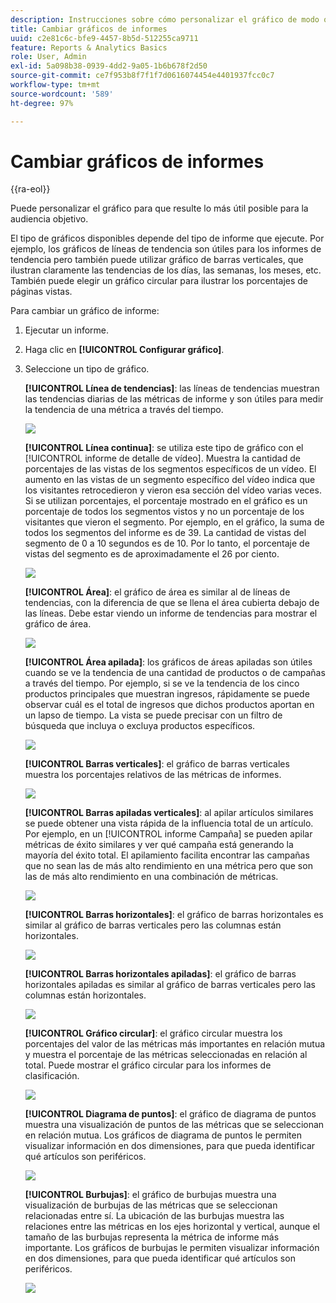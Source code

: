 ```yaml
---
description: Instrucciones sobre cómo personalizar el gráfico de modo que resulte lo más práctico posible para la audiencia objetivo.
title: Cambiar gráficos de informes
uuid: c2e81c6c-bfe9-4457-8b5d-512255ca9711
feature: Reports & Analytics Basics
role: User, Admin
exl-id: 5a098b38-0939-4dd2-9a05-1b6b678f2d50
source-git-commit: ce7f953b8f7f1f7d0616074454e4401937fcc0c7
workflow-type: tm+mt
source-wordcount: '589'
ht-degree: 97%

---
```


# Cambiar gráficos de informes

{{ra-eol}}

Puede personalizar el gráfico para que resulte lo más útil posible para la audiencia objetivo.

El tipo de gráficos disponibles depende del tipo de informe que ejecute. Por ejemplo, los gráficos de líneas de tendencia son útiles para los informes de tendencia pero también puede utilizar gráfico de barras verticales, que ilustran claramente las tendencias de los días, las semanas, los meses, etc. También puede elegir un gráfico circular para ilustrar los porcentajes de páginas vistas.

Para cambiar un gráfico de informe:

1. Ejecutar un informe.
1. Haga clic en **[!UICONTROL Configurar gráfico]**.
1. Seleccione un tipo de gráfico.

   **[!UICONTROL Línea de tendencias]**: las líneas de tendencias muestran las tendencias diarias de las métricas de informe y son útiles para medir la tendencia de una métrica a través del tiempo.

   ![](assets/graph_trend_line.png)

   **[!UICONTROL Línea continua]**: se utiliza este tipo de gráfico con el [!UICONTROL informe de detalle de vídeo]. Muestra la cantidad de porcentajes de las vistas de los segmentos específicos de un vídeo. El aumento en las vistas de un segmento específico del vídeo indica que los visitantes retrocedieron y vieron esa sección del vídeo varias veces. Si se utilizan porcentajes, el porcentaje mostrado en el gráfico es un porcentaje de todos los segmentos vistos y no un porcentaje de los visitantes que vieron el segmento. Por ejemplo, en el gráfico, la suma de todos los segmentos del informe es de 39. La cantidad de vistas del segmento de 0 a 10 segundos es de 10. Por lo tanto, el porcentaje de vistas del segmento es de aproximadamente el 26 por ciento.

   ![](assets/graph_smooth_line.png)

   **[!UICONTROL Área]**: el gráfico de área es similar al de líneas de tendencias, con la diferencia de que se llena el área cubierta debajo de las líneas. Debe estar viendo un informe de tendencias para mostrar el gráfico de área.

   ![](assets/graph_area.png)

   **[!UICONTROL Área apilada]**: los gráficos de áreas apiladas son útiles cuando se ve la tendencia de una cantidad de productos o de campañas a través del tiempo. Por ejemplo, si se ve la tendencia de los cinco productos principales que muestran ingresos, rápidamente se puede observar cuál es el total de ingresos que dichos productos aportan en un lapso de tiempo. La vista se puede precisar con un filtro de búsqueda que incluya o excluya productos específicos.

   ![](assets/graph_stacked_area.png)

   **[!UICONTROL Barras verticales]**: el gráfico de barras verticales muestra los porcentajes relativos de las métricas de informes.

   ![](assets/graph_vertical_bars.png)

   **[!UICONTROL Barras apiladas verticales]**: al apilar artículos similares se puede obtener una vista rápida de la influencia total de un artículo. Por ejemplo, en un [!UICONTROL informe Campaña] se pueden apilar métricas de éxito similares y ver qué campaña está generando la mayoría del éxito total. El apilamiento facilita encontrar las campañas que no sean las de más alto rendimiento en una métrica pero que son las de más alto rendimiento en una combinación de métricas.

   ![](assets/graph_stacked_vertical.png)

   **[!UICONTROL Barras horizontales]**: el gráfico de barras horizontales es similar al gráfico de barras verticales pero las columnas están horizontales.

   ![](assets/graph_horizontal_bar.png)

   **[!UICONTROL Barras horizontales apiladas]**: el gráfico de barras horizontales apiladas es similar al gráfico de barras verticales pero las columnas están horizontales.

   ![](assets/graph_stacked_horizontal.png)

   **[!UICONTROL Gráfico circular]**: el gráfico circular muestra los porcentajes del valor de las métricas más importantes en relación mutua y muestra el porcentaje de las métricas seleccionadas en relación al total. Puede mostrar el gráfico circular para los informes de clasificación.

   ![](assets/graph_pie.png)

   **[!UICONTROL Diagrama de puntos]**: el gráfico de diagrama de puntos muestra una visualización de puntos de las métricas que se seleccionan en relación mutua. Los gráficos de diagrama de puntos le permiten visualizar información en dos dimensiones, para que pueda identificar qué artículos son periféricos.

   ![](assets/graph_scatter.png)

   **[!UICONTROL Burbujas]**: el gráfico de burbujas muestra una visualización de burbujas de las métricas que se seleccionan relacionadas entre sí. La ubicación de las burbujas muestra las relaciones entre las métricas en los ejes horizontal y vertical, aunque el tamaño de las burbujas representa la métrica de informe más importante. Los gráficos de burbujas le permiten visualizar información en dos dimensiones, para que pueda identificar qué artículos son periféricos.

   ![](assets/graph_bubble.png)
